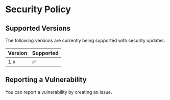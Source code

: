 # Security Policy

## Supported Versions

The following versions are currently being supported with security updates:

| Version | Supported          |
| ------- | ------------------ |
| 1.x     | :white_check_mark: |

## Reporting a Vulnerability

You can report a vulnerability by creating an issue.
